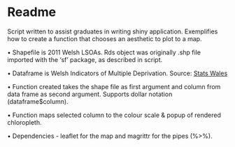 # Readme

Script written to assist graduates in writing shiny application. Exemplifies how to create a function that chooses an aesthetic to plot to a map. 

• Shapefile is 2011 Welsh LSOAs.  Rds object was originally .shp file imported with the ‘sf’ package, as described in script. 

• Dataframe is Welsh Indicators of Multiple Deprivation. Source: [Stats Wales](https://statswales.gov.wales/Catalogue/Community-Safety-and-Social-Inclusion/Welsh-Index-of-Multiple-Deprivation)

• Function created takes the shape file as first argument and column from data frame as second argument. Supports dollar notation (dataframe$column). 

• Function maps selected column to the colour scale & popup of rendered chloropleth.

• Dependencies - leaflet for the map and magrittr for the pipes (%>%).  
